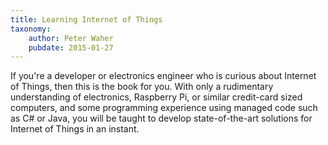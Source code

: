 ```yaml
---
title: Learning Internet of Things
taxonomy:
	author: Peter Waher
	pubdate: 2015-01-27
---
```

If you're a developer or electronics engineer who is curious about Internet of Things, then this is the book for you. With only a rudimentary understanding of electronics, Raspberry Pi, or similar credit-card sized computers, and some programming experience using managed code such as C# or Java, you will be taught to develop state-of-the-art solutions for Internet of Things in an instant.